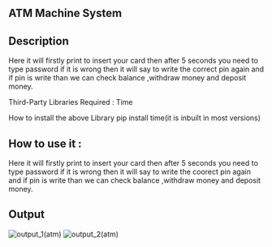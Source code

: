 ## ATM Machine System

## Description
Here it will firstly print to insert your card then after 5 seconds you need to type password if it is wrong then it will say to write the correct pin again and if pin is write than we can check balance ,withdraw money and deposit money.

Third-Party Libraries Required :
Time

How to install the above Library
pip install time(it is inbuilt in most versions)

## How to use it :
Here it will firstly print to insert your card then after 5 seconds you need to type password if it is wrong then it will say to write the coorect pin again and if pin is write than 
we can check balance ,withdraw money and deposit money.

## Output
![output_1(atm)](https://user-images.githubusercontent.com/71593494/122429612-86effa80-cfb0-11eb-8580-2a6e4396238d.png)
![output_2(atm)](https://user-images.githubusercontent.com/71593494/122429625-89525480-cfb0-11eb-86f6-f7feb8db3c0d.png)
